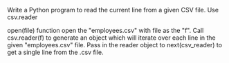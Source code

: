 Write a Python program to read the current line from a given CSV file. Use csv.reader

open(file) function open the "employees.csv" with file as the "f". Call csv.reader(f) to generate an object which will iterate over each line in the given "employees.csv" file. Pass in the reader object to next(csv_reader) to get a single line from the .csv file.